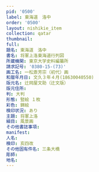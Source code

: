 ```yaml
---
pid: '0500'
label: 東海道　洛中
order: '0500'
layout: nishikie_item
collection: qatar
thumbnail: 
full: 
題名: 東海道　洛中
書名: 将軍上洛東海道行列図
所蔵機関: 東京大学史料編纂所
請求記号: '0380-15-(73)'
画工名: 一松斎芳宗（初代）画
和暦年月日: 文久３年４月(18630040550)
版元名: 辻岡屋文助（辻文版）
版元住所: 
判: 大判
形態: 竪絵 １枚
彩色: 錦絵
検印状況: あり
主題: 将軍上洛
細目: 風景画
その他書誌事項: 
manifest: 
人名: 
検印: 亥四改
その他固有件名: 三条大橋
彫師: 
地名: 
---
```

